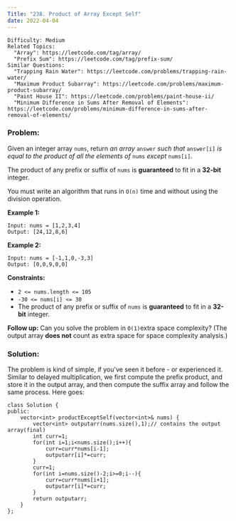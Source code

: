 ```yaml
---
Title: "238. Product of Array Except Self"
date: 2022-04-04
---
```


```
Difficulty: Medium
Related Topics:
  "Array": https://leetcode.com/tag/array/
  "Prefix Sum": https://leetcode.com/tag/prefix-sum/
Similar Questions:
  "Trapping Rain Water": https://leetcode.com/problems/trapping-rain-water/
  "Maximum Product Subarray": https://leetcode.com/problems/maximum-product-subarray/
  "Paint House II": https://leetcode.com/problems/paint-house-ii/
  "Minimum Difference in Sums After Removal of Elements": https://leetcode.com/problems/minimum-difference-in-sums-after-removal-of-elements/
```



### Problem:

Given an integer array `nums`, return *an array* `answer` *such that* `answer[i]` *is equal to the product of all the elements of* `nums` *except* `nums[i]`.

The product of any prefix or suffix of `nums` is **guaranteed** to fit in a **32-bit** integer.

You must write an algorithm that runs in `O(n)` time and without using the division operation.

**Example 1:**

```
Input: nums = [1,2,3,4]
Output: [24,12,8,6]
```

**Example 2:**

```
Input: nums = [-1,1,0,-3,3]
Output: [0,0,9,0,0]
```

**Constraints:**

- `2 <= nums.length <= 105`
- `-30 <= nums[i] <= 30`
- The product of any prefix or suffix of `nums` is **guaranteed** to fit in a **32-bit** integer.

**Follow up:** Can you solve the problem in `O(1)`extra space complexity? (The output array **does not** count as extra space for space complexity analysis.)

### Solution:
The problem is kind of simple, if you've seen it before - or experienced it. Similar to delayed multiplication, we first compute the prefix product, and store it in the output array, and then compute the suffix array and follow the same process. Here goes:

```
class Solution {
public:
    vector<int> productExceptSelf(vector<int>& nums) {
        vector<int> outputarr(nums.size(),1);// contains the output array(final)
        int curr=1;
        for(int i=1;i<nums.size();i++){
            curr=curr*nums[i-1];
            outputarr[i]*=curr;
        }
        curr=1;
        for(int i=nums.size()-2;i>=0;i--){
            curr=curr*nums[i+1];
            outputarr[i]*=curr;
        }
        return outputarr;
    }
};
```
